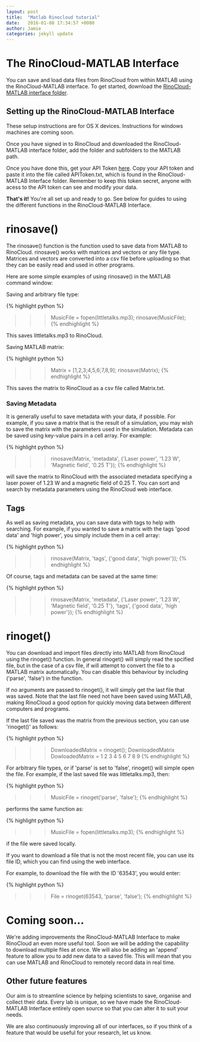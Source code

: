 ```yaml
---
layout: post
title:  "Matlab Rinocloud tutorial"
date:   2016-01-08 17:34:57 +0000
author: Jamie
categories: jekyll update
---
```



# The RinoCloud-MATLAB Interface
You can save and load data files from RinoCloud from within MATLAB using the RinoCloud-MATLAB interface. To get started, download the [RinoCloud-MATLAB interface folder](https://rinocloud.com/dl/matlab/).

## Setting up the RinoCloud-MATLAB Interface
These setup instructions are for OS X devices. Instructions for windows machines are coming soon.

Once you have signed in to RinoCloud and downloaded the RinoCloud-MATLAB interface folder, add the folder and subfolders to the MATLAB path.

Once you have done this, get your API Token [here](https://rinocloud.com/api/1/users/token/). Copy your API token and paste it into the file called APIToken.txt, which is found in the RinoCloud-MATLAB Interface folder. Remember to keep this token secret, anyone with acess to the API token can see and modify your data.

**That's it!** You're all set up and ready to go. See below for guides to using the different functions in the RinoCloud-MATLAB Interface.

# rinosave()
The rinosave() function is the function used to save data from MATLAB to RinoCloud. rinosave() works with matrices and vectors or any file type. Matrices and vectors are converted into a csv file before uploading so that they can be easily read and used in other programs.

Here are some simple examples of using rinosave() in the MATLAB command window:

Saving and arbitrary file type:

{% highlight python %}
>>> MusicFile = fopen(littletalks.mp3);
>>> rinosave(MusicFile);
{% endhighlight %}

This saves littletalks.mp3 to RinoCloud.

Saving MATLAB matrix:

{% highlight python %}
>>> Matrix = [1,2,3;4,5,6;7,8,9];
>>> rinosave(Matrix);
{% endhighlight %}

This saves the matrix to RinoCloud as a csv file called Matrix.txt.

### Saving Metadata

It is generally useful to save metadata with your data, if possible. For example, if you save a matrix that is the result of a simulation, you may wish to save the matrix with the parameters used in the simulation. Metadata can be saved using key-value pairs in a cell array. For example:

{% highlight python %}
>>> rinosave(Matrix, 'metadata',
             {'Laser power', '1.23 W', 'Magnetic field', '0.25 T'});
{% endhighlight %}

will save the matrix to RinoCloud with the associated metadata specifying a laser power of 1.23 W and a magnetic field of 0.25 T. You can sort and search by metadata parameters using the RinoCloud web interface.

## Tags
As well as saving metadata, you can save data with tags to help with searching. For example, if you wanted to save a matrix with the tags 'good data' and 'high power', you simply include them in a cell array:

{% highlight python %}
>>> rinosave(Matrix, 'tags', {'good data', 'high power'});
{% endhighlight %}

Of course, tags and metadata can be saved at the same time:

{% highlight python %}
>>> rinosave(Matrix, 'metadata', {'Laser power', '1.23 W', 'Magnetic field', '0.25 T'},
             'tags', {'good data', 'high power'});
{% endhighlight %}

# rinoget()

You can download and import files directly into MATLAB from RinoCloud using the rinoget() function. In general rinoget() will simply read the spcified file, but in the case of a csv file, if will attempt to convert the file to a MATLAB matrix automatically. You can disable this behaviour by including ('parse', 'false') in the function.  

If no arguments are passed to rinoget(), it will simply get the last file that was saved. Note that the last file need not have been saved using MATLAB, making RinoCloud a good option for quickly moving data between different computers and programs.

If the last file saved was the matrix from the previous section, you can use 'rinoget()' as follows:

{% highlight python %}
>>> DownloadedMatrix = rinoget();
>>> DownloadedMatrix
DowloadedMatrix =
    1   2   3
    4   5   6
    7   8   9
{% endhighlight %}

For arbitrary file types, or if 'parse' is set to 'false', rinoget() will simple open the file. For example, if the last saved file was littletalks.mp3, then:

{% highlight python %}
>>> MusicFile = rinoget('parse', 'false');
{% endhighlight %}

performs the same function as:

{% highlight python %}
>>> MusicFile = fopen(littletalks.mp3);
{% endhighlight %}

if the file were saved locally.

If you want to download a file that is not the most recent file, you can use its file ID, which you can find using the web interface.

For example, to download the file with the ID '63543', you would enter:

{% highlight python %}
>>> File = rinoget(63543, 'parse', 'false');
{% endhighlight %}

# Coming soon...
We're adding improvements the RinoCloud-MATLAB Interface to make RinoCloud an even more useful tool.
Soon we will be adding the capability to download multiple files at once. We will also be adding an 'append' feature to allow you to add new data to a saved file. This will mean that you can use MATLAB and RinoCloud to remotely record data in real time.

## Other future features
Our aim is to streamline science by helping scientists to save, organise and collect their data. Every lab is unique, so we have made the RinoCloud-MATLAB Interface entirely open source so that you can alter it to suit your needs.

We are also continuously improving all of our interfaces, so if you think of a feature that would be useful for your research, let us know.
